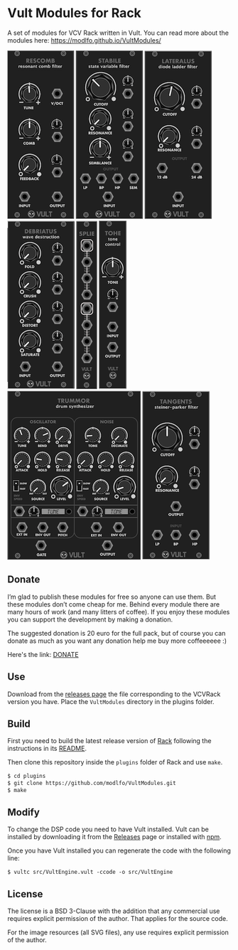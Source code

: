 # Vult Modules for Rack

A set of modules for VCV Rack written in Vult. You can read more about the modules here: https://modlfo.github.io/VultModules/


![Rescomb](/images/Rescomb-render.png?raw=true "Rescomb")
![Stabile](/images/Stabile-render.png?raw=true "Stabile")
![Lateralus](/images/Lateralus-render.png?raw=true "Lateralus")
![Debriatus](/images/Debriatus-render.png?raw=true "Debriatus")
![Splie](/images/Splie-render.png?raw=true "Splie")
![Tohe](/images/Tohe-render.png?raw=true "Tohe")
![Trummor](/images/Trummor-render.png?raw=true "Trummor")
![Tangents](/images/Tangents-render.png?raw=true "Tangents")

## Donate

I’m glad to publish these modules for free so anyone can use them. But these modules don’t come cheap for me. Behind every module there are many hours of work (and many litters of coffee). If you enjoy these modules you can support the development by making a donation.

The suggested donation is 20 euro for the full pack, but of course you can donate as much as you want any donation help me buy more coffeeeeee :)

Here's the link: [DONATE](https://www.paypal.com/cgi-bin/webscr?cmd=_s-xclick&hosted_button_id=RRMY2QPYEZT2S) 

## Use

Download from the [releases page](https://github.com/modlfo/VultModules/releases) the file corresponding to the VCVRack version you have. Place the `VultModules` directory in the plugins folder.


## Build

First you need to build the latest release version of [Rack](https://github.com/VCVRack/Rack) following the instructions in its [README](https://github.com/VCVRack/Rack/blob/master/README.md).

Then clone this repository inside the `plugins` folder of Rack and use `make`.

```
$ cd plugins
$ git clone https://github.com/modlfo/VultModules.git
$ make
```

## Modify

To change the DSP code you need to have Vult installed. Vult can be installed by downloading it from the [Releases](https://github.com/modlfo/vult/releases) page or installed with [npm](https://www.npmjs.com/package/vult).

Once you have Vult installed you can regenerate the code with the following line:
```
$ vultc src/VultEngine.vult -ccode -o src/VultEngine
```

## License

The license is a BSD 3-Clause with the addition that any commercial use requires explicit permission of the author. That applies for the source code.

For the image resources (all SVG files), any use requires explicit permission of the author.

